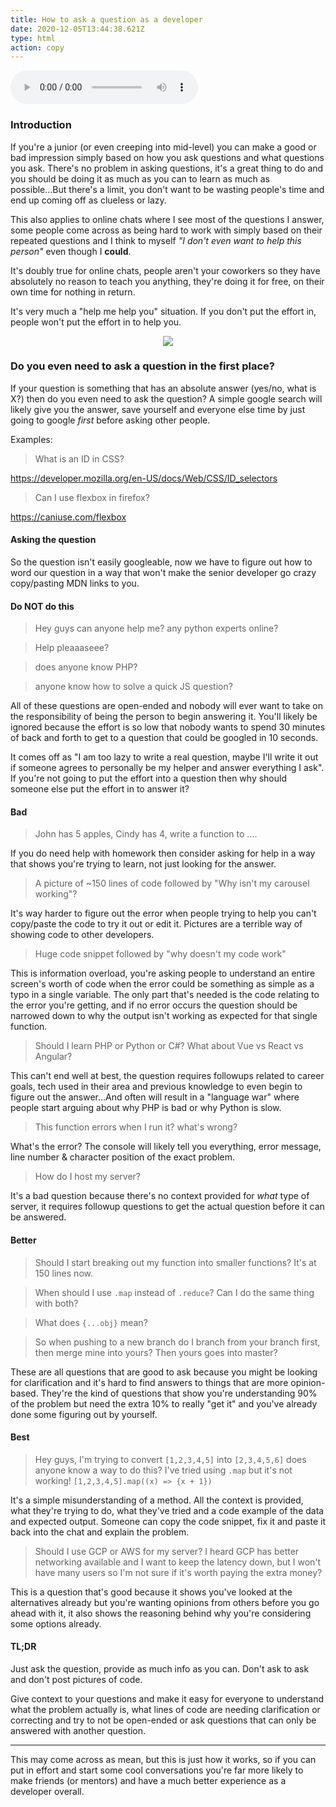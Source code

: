 ```yaml
---
title: How to ask a question as a developer
date: 2020-12-05T13:44:38.621Z
type: html
action: copy
---
```


<audio controls="controls">
  <source type="audio/mp3" src="./how-to-ask-a-dev-question.mp3"></source>
</audio>

### Introduction

If you're a junior (or even creeping into mid-level) you can make a good or bad impression simply based on how you ask questions and what questions you ask. There's no problem in asking questions, it's a great thing to do and you should be doing it as much as you can to learn as much as possible...But there's a limit, you don't want to be wasting people's time and end up coming off as clueless or lazy.

This also applies to online chats where I see most of the questions I answer, some people come across as being hard to work with simply based on their repeated questions and I think to myself *"I don't even want to help this person"* even though I **could**. 

It's doubly true for online chats, people aren't your coworkers so they have absolutely no reason to teach you anything, they're doing it for free, on their own time for nothing in return.

It's very much a "help me help you" situation. If you don't put the effort in, people won't put the effort in to help you.

<center>

![](https://media.giphy.com/media/uRb2p09vY8lEs/giphy.gif)

</center>

### Do you even need to ask a question in the first place?
If your question is something that has an absolute answer (yes/no, what is X?) then do you even need to ask the question? A simple google search will likely give you the answer, save yourself and everyone else time by just going to google *first* before asking other people.

Examples:

>What is an ID in CSS? 

https://developer.mozilla.org/en-US/docs/Web/CSS/ID_selectors

>Can I use flexbox in firefox?

https://caniuse.com/flexbox


#### Asking the question

So the question isn't easily googleable, now we have to figure out how to word our question in a way that won't make the senior developer go crazy copy/pasting MDN links to you.

#### Do NOT do this
>Hey guys can anyone help me? any python experts online?

>Help pleaaaseee? 

>does anyone know PHP?

>anyone know how to solve a quick JS question?

All of these questions are open-ended and nobody will ever want to take on the responsibility of being the person to begin answering it. You'll likely be ignored because the effort is so low that nobody wants to spend 30 minutes of back and forth to get to a question that could be googled in 10 seconds.

It comes off as "I am too lazy to write a real question, maybe I'll write it out if someone agrees to personally be my helper and answer everything I ask".  If you're not going to put the effort into a question then why should someone else put the effort in to answer it?

#### Bad

>John has 5 apples, Cindy has 4, write a function to ....

If you do need help with homework then consider asking for help in a way that shows you're trying to learn, not just looking for the answer.


>A picture of ~150 lines of code followed by "Why isn't my carousel working"?

It's way harder to figure out the error when people trying to help you can't copy/paste the code to try it out or edit it. Pictures are a terrible way of showing code to other developers.


>Huge code snippet followed by "why doesn't my code work"

This is information overload, you're asking people to understand an entire screen's worth of code when the error could be something as simple as a typo in a single variable. The only part that's needed is the code relating to the error you're getting, and if no error occurs the question should be narrowed down to why the output isn't working as expected for that single function.

>Should I learn PHP or Python or C#? What about Vue vs React vs Angular?

This can't end well at best, the question requires followups related to career goals, tech used in their area and previous knowledge to even begin to figure out the answer...And often will result in a "language war" where people start arguing about why PHP is bad or why Python is slow.



>This function errors when I run it? what's wrong?

What's the error? The console will likely tell you everything, error message, line number & character position of the exact problem.

>How do I host my server? 

It's a bad question because there's no context provided for *what* type of server, it requires followup questions to get the actual question before it can be answered.


#### Better

>Should I start breaking out my function into smaller functions? It's at 150 lines now.

>When should I use `.map` instead of `.reduce`? Can I do the same thing with both?

>What does `{...obj}` mean?

>So when pushing to a new branch do I branch from your branch first, then merge mine into yours? Then yours goes into master?

These are all questions that are good to ask because you might be looking for clarification and it's hard to find answers to things that are more opinion-based. They're the kind of questions that show you're understanding 90% of the problem but need the extra 10% to really "get it" and you've already done some figuring out by yourself.

#### Best

>Hey guys, I'm trying to convert `[1,2,3,4,5]` into `[2,3,4,5,6]` does anyone know a way to do this? I've tried using `.map` but it's not working! `[1,2,3,4,5].map((x) => {x + 1})`

It's a simple misunderstanding of a method. All the context is provided, what they're trying to do, what they've tried and a code example of the data and expected output. Someone can copy the code snippet, fix it and paste it back into the chat and explain the problem.

>Should I use GCP or AWS for my server? I heard GCP has better networking available and I want to keep the latency down, but I won't have many users so I'm not sure if it's worth paying the extra money?

This is a question that's good because it shows you've looked at the alternatives already but you're wanting opinions from others before you go ahead with it, it also shows the reasoning behind why you're considering some options already.



#### TL;DR

Just ask the question, provide as much info as you can. Don't ask to ask and don't post pictures of code.

Give context to your questions and make it easy for everyone to understand what the problem actually is, what lines of code are needing clarification or correcting and try to not be open-ended or ask questions that can only be answered with another question.

___


This may come across as mean, but this is just how it works, so if you can put in effort and start some cool conversations you're far more likely to make friends (or mentors) and have a much better experience as a developer overall. 